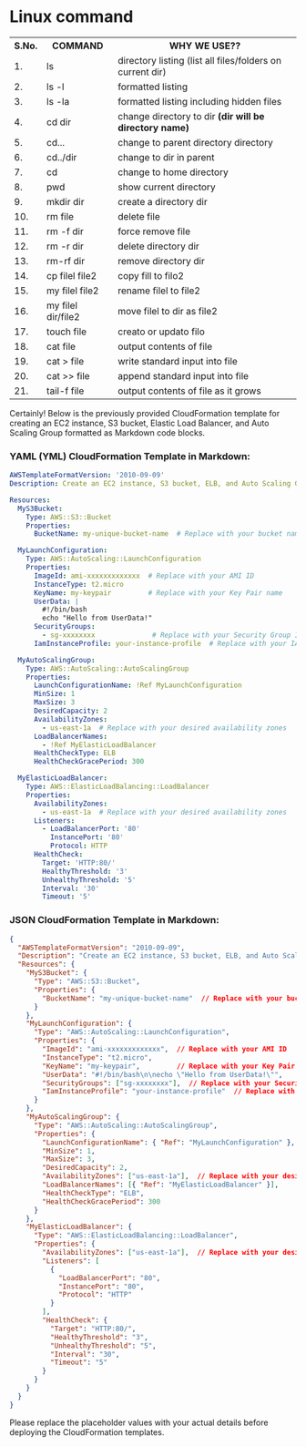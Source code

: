 <h1>Linux command</h1>
<table>
<tr>
<th>S.No.</th>
<th>COMMAND
</th>
<th>WHY WE USE??
</th>
</tr>

<tr>
<td>1.
</td>
<td>
ls
</td>
<td>
directory listing (list all files/folders on current dir)
</td>
</tr>

<tr>
<td>2.
</td>
<td>ls -l</td>
<td>
formatted listing</td>
</tr>

<tr>
<td>3.
</td>
<td>
ls -la</td>
<td>
formatted listing including hidden files</td>
</tr>

<tr>
<td>4.
</td>
<td>
cd dir</td>
<td>
change directory to dir <b>(dir will be directory name)</b></td>
</tr>

<tr>
<td>5.
</td>
<td>
cd...</td>
<td>
change to parent directory directory</td>
</tr>

<tr>
<td>6.
</td>
<td>
cd../dir</td>
<td>
change to dir in parent</td>
</tr>


<tr>
<td>7.
</td>
<td>
cd</td>
<td>
change to home directory</td>
</tr>

<tr>
<td>8.
</td>
<td>
pwd</td>
<td>
show current directory</td>
</tr>

<tr>
<td>9.
</td>
<td>
mkdir dir</td>
<td>
create a directory dir</td>
</tr>

<tr>
<td>10.
</td>
<td>
rm file</td>
<td>
delete file</td>
</tr>

<tr>
<td>11.
</td>
<td>
rm -f dir</td>
<td>
force remove file</td>
</tr>

<tr>
<td>12.
</td>
<td>
rm -r dir</td>
<td>
delete directory dir</td>
</tr>

<tr>
<td>13.
</td>
<td>
rm-rf dir</td>
<td>
remove directory dir</td>
</tr>

<tr>
<td>14.
</td>
<td>
cp filel file2</td>
<td>
copy fill to filo2</td>
</tr>

<tr>
<td>15.
</td>
<td>
my filel file2</td>
<td>
rename filel to file2</td>
</tr>

<tr>
<td>16.
</td>
<td>
my filel dir/file2</td>
<td>
move filel to dir as file2</td>
</tr>

<tr>
<td>17.
</td>
<td>
touch file</td>
<td>
creato or updato filo</td>
</tr>

<tr>
<td>18.
</td>
<td>
cat file</td>
<td>
output contents of file</td>
</tr>

<tr>
<td>19.
</td>
<td>
cat > file</td>
<td>
write standard input into file</td>
</tr>

<tr>
<td>20.
</td>
<td>
cat >> file</td>
<td>
append standard input into file</td>
</tr>

<tr>
<td>21.
</td>
<td>
tail-f file</td>
<td>
output contents of file as it grows</td>
</tr>

</table>







Certainly! Below is the previously provided CloudFormation template for creating an EC2 instance, S3 bucket, Elastic Load Balancer, and Auto Scaling Group formatted as Markdown code blocks.

### YAML (YML) CloudFormation Template in Markdown:

```yaml
AWSTemplateFormatVersion: '2010-09-09'
Description: Create an EC2 instance, S3 bucket, ELB, and Auto Scaling Group

Resources:
  MyS3Bucket:
    Type: AWS::S3::Bucket
    Properties:
      BucketName: my-unique-bucket-name  # Replace with your bucket name

  MyLaunchConfiguration:
    Type: AWS::AutoScaling::LaunchConfiguration
    Properties:
      ImageId: ami-xxxxxxxxxxxxx  # Replace with your AMI ID
      InstanceType: t2.micro
      KeyName: my-keypair         # Replace with your Key Pair name
      UserData: |
        #!/bin/bash
        echo "Hello from UserData!"
      SecurityGroups:
        - sg-xxxxxxxx              # Replace with your Security Group ID
      IamInstanceProfile: your-instance-profile  # Replace with your IAM instance profile ARN

  MyAutoScalingGroup:
    Type: AWS::AutoScaling::AutoScalingGroup
    Properties:
      LaunchConfigurationName: !Ref MyLaunchConfiguration
      MinSize: 1
      MaxSize: 3
      DesiredCapacity: 2
      AvailabilityZones:
        - us-east-1a  # Replace with your desired availability zones
      LoadBalancerNames:
        - !Ref MyElasticLoadBalancer
      HealthCheckType: ELB
      HealthCheckGracePeriod: 300

  MyElasticLoadBalancer:
    Type: AWS::ElasticLoadBalancing::LoadBalancer
    Properties:
      AvailabilityZones:
        - us-east-1a  # Replace with your desired availability zones
      Listeners:
        - LoadBalancerPort: '80'
          InstancePort: '80'
          Protocol: HTTP
      HealthCheck:
        Target: 'HTTP:80/'
        HealthyThreshold: '3'
        UnhealthyThreshold: '5'
        Interval: '30'
        Timeout: '5'
```

### JSON CloudFormation Template in Markdown:

```json
{
  "AWSTemplateFormatVersion": "2010-09-09",
  "Description": "Create an EC2 instance, S3 bucket, ELB, and Auto Scaling Group",
  "Resources": {
    "MyS3Bucket": {
      "Type": "AWS::S3::Bucket",
      "Properties": {
        "BucketName": "my-unique-bucket-name"  // Replace with your bucket name
      }
    },
    "MyLaunchConfiguration": {
      "Type": "AWS::AutoScaling::LaunchConfiguration",
      "Properties": {
        "ImageId": "ami-xxxxxxxxxxxxx",  // Replace with your AMI ID
        "InstanceType": "t2.micro",
        "KeyName": "my-keypair",         // Replace with your Key Pair name
        "UserData": "#!/bin/bash\n\necho \"Hello from UserData!\"",
        "SecurityGroups": ["sg-xxxxxxxx"],  // Replace with your Security Group ID
        "IamInstanceProfile": "your-instance-profile"  // Replace with your IAM instance profile ARN
      }
    },
    "MyAutoScalingGroup": {
      "Type": "AWS::AutoScaling::AutoScalingGroup",
      "Properties": {
        "LaunchConfigurationName": { "Ref": "MyLaunchConfiguration" },
        "MinSize": 1,
        "MaxSize": 3,
        "DesiredCapacity": 2,
        "AvailabilityZones": ["us-east-1a"],  // Replace with your desired availability zones
        "LoadBalancerNames": [{ "Ref": "MyElasticLoadBalancer" }],
        "HealthCheckType": "ELB",
        "HealthCheckGracePeriod": 300
      }
    },
    "MyElasticLoadBalancer": {
      "Type": "AWS::ElasticLoadBalancing::LoadBalancer",
      "Properties": {
        "AvailabilityZones": ["us-east-1a"],  // Replace with your desired availability zones
        "Listeners": [
          {
            "LoadBalancerPort": "80",
            "InstancePort": "80",
            "Protocol": "HTTP"
          }
        ],
        "HealthCheck": {
          "Target": "HTTP:80/",
          "HealthyThreshold": "3",
          "UnhealthyThreshold": "5",
          "Interval": "30",
          "Timeout": "5"
        }
      }
    }
  }
}
```

Please replace the placeholder values with your actual details before deploying the CloudFormation templates.
